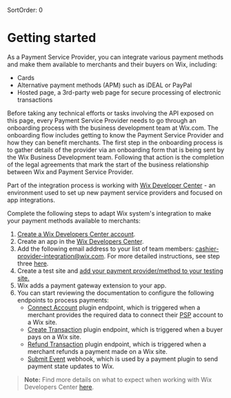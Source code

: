 SortOrder: 0
# Getting started
As a Payment Service Provider, you can integrate various payment methods and make them available to merchants and their buyers on Wix, including:
- Cards
- Alternative payment methods (APM) such as iDEAL or PayPal
- Hosted page, a 3rd-party web page for secure processing of electronic transactions

Before taking any technical efforts or tasks involving the API exposed on this page, every Payment Service Provider needs to go through an onboarding process with the business development team at Wix.com.
The onboarding flow includes getting to know the Payment Service Provider and how they can benefit merchants. 
The first step in the onboarding process is to gather details of the provider via an onboarding form that is being sent by the Wix Business Development team. Following that action is the completion of the legal agreements that mark the start of the business relationship between Wix and Payment Service Provider.

Part of the integration process is working with [Wix Developer Center](https://dev.wix.com/) - an environment used to set up new payment service providers and focused on app integrations.

Complete the following steps to adapt Wix system's integration to make your payment methods available to merchants:

1. [Create a Wix Developers Center account](https://providers-platform.wixanswers.com/kb/en/article/how-to-open-a-devcenter-account).
2. Create an app in the [Wix Developers Center](https://dev.wix.com).
3. Add the following email address to your list of team members: [cashier-provider-integration@wix.com](mailto:cashier-provider-integration@wix.com). For more detailed instructions, see step three [here](https://providers-platform.wixanswers.com/kb/en/article/how-to-open-a-devcenter-account).
4. Create a test site and [add your payment provider/method to your testing site.](https://providers-platform.wixanswers.com/kb/en/article/adding-your-payment-providermethod-to-your-testing-site) 
5. Wix adds a payment gateway extension to your app. 
6. You can start reviewing the documentation to configure the following endpoints to process payments:
    - [Connect Account](https://dev.wix.com/api/rest/payment-provider-spi/provider-platform/account/connect-account) plugin endpoint, which is triggered when a merchant provides the required data to connect their [PSP](https://en.wikipedia.org/wiki/Payment_service_provider) account to a Wix site.
    - [Create Transaction](https://dev.wix.com/api/rest/payment-provider-spi/provider-platform/transaction/create-transaction) plugin endpoint, which is triggered when a buyer pays on a Wix site.
    - [Refund Transaction](https://dev.wix.com/api/rest/payment-provider-spi/provider-platform/transaction/refund-transaction) plugin endpoint, which is triggered when a merchant refunds a payment made on a Wix site.
    - [Submit Event](https://dev.wix.com/api/rest/payment-provider-spi/provider-platform/event/submit-event) webhook, which is used by a payment plugin to send payment state updates to Wix.

>**Note:**
>Find more details on what to expect when working with Wix Developers Center [here](https://providers-platform.wixanswers.com/kb/en/article/getting-started-what-to-expect).
